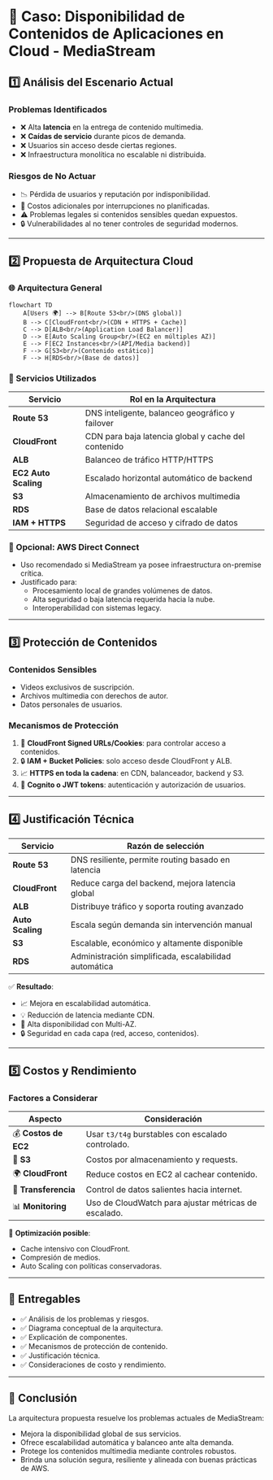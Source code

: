 # 🧠 Caso: Disponibilidad de Contenidos de Aplicaciones en Cloud - MediaStream

## 1️⃣ Análisis del Escenario Actual

### Problemas Identificados
- ❌ Alta **latencia** en la entrega de contenido multimedia.
- ❌ **Caídas de servicio** durante picos de demanda.
- ❌ Usuarios sin acceso desde ciertas regiones.
- ❌ Infraestructura monolítica no escalable ni distribuida.

### Riesgos de No Actuar
- 📉 Pérdida de usuarios y reputación por indisponibilidad.
- 💸 Costos adicionales por interrupciones no planificadas.
- ⚠️ Problemas legales si contenidos sensibles quedan expuestos.
- 🔒 Vulnerabilidades al no tener controles de seguridad modernos.

---

## 2️⃣ Propuesta de Arquitectura Cloud

### 🌐 Arquitectura General

```mermaid
flowchart TD
    A[Users 🌍] --> B[Route 53<br/>(DNS global)]
    B --> C[CloudFront<br/>(CDN + HTTPS + Cache)]
    C --> D[ALB<br/>(Application Load Balancer)]
    D --> E[Auto Scaling Group<br/>(EC2 en múltiples AZ)]
    E --> F[EC2 Instances<br/>(API/Media backend)]
    F --> G[S3<br/>(Contenido estático)]
    F --> H[RDS<br/>(Base de datos)]
```

### 🧱 Servicios Utilizados

| Servicio         | Rol en la Arquitectura                               |
|------------------|------------------------------------------------------|
| **Route 53**     | DNS inteligente, balanceo geográfico y failover     |
| **CloudFront**   | CDN para baja latencia global y cache del contenido |
| **ALB**          | Balanceo de tráfico HTTP/HTTPS                      |
| **EC2 Auto Scaling** | Escalado horizontal automático de backend        |
| **S3**           | Almacenamiento de archivos multimedia               |
| **RDS**          | Base de datos relacional escalable                  |
| **IAM + HTTPS**  | Seguridad de acceso y cifrado de datos              |

### 🧷 Opcional: AWS Direct Connect
- Uso recomendado si MediaStream ya posee infraestructura on-premise crítica.
- Justificado para:
  - Procesamiento local de grandes volúmenes de datos.
  - Alta seguridad o baja latencia requerida hacia la nube.
  - Interoperabilidad con sistemas legacy.

---

## 3️⃣ Protección de Contenidos

### Contenidos Sensibles
- Videos exclusivos de suscripción.
- Archivos multimedia con derechos de autor.
- Datos personales de usuarios.

### Mecanismos de Protección
1. 🔐 **CloudFront Signed URLs/Cookies**: para controlar acceso a contenidos.
2. 🔒 **IAM + Bucket Policies**: solo acceso desde CloudFront y ALB.
3. 📈 **HTTPS en toda la cadena**: en CDN, balanceador, backend y S3.
4. 👤 **Cognito o JWT tokens**: autenticación y autorización de usuarios.

---

## 4️⃣ Justificación Técnica

| Servicio         | Razón de selección                                       |
|------------------|----------------------------------------------------------|
| **Route 53**     | DNS resiliente, permite routing basado en latencia      |
| **CloudFront**   | Reduce carga del backend, mejora latencia global        |
| **ALB**          | Distribuye tráfico y soporta routing avanzado            |
| **Auto Scaling** | Escala según demanda sin intervención manual            |
| **S3**           | Escalable, económico y altamente disponible             |
| **RDS**          | Administración simplificada, escalabilidad automática   |

✅ **Resultado**:
- 📈 Mejora en escalabilidad automática.
- 💡 Reducción de latencia mediante CDN.
- 💪 Alta disponibilidad con Multi-AZ.
- 🔒 Seguridad en cada capa (red, acceso, contenidos).

---

## 5️⃣ Costos y Rendimiento

### Factores a Considerar
| Aspecto               | Consideración                                           |
|------------------------|--------------------------------------------------------|
| 💰 **Costos de EC2**   | Usar `t3/t4g` burstables con escalado controlado.      |
| 💾 **S3**              | Costos por almacenamiento y requests.                 |
| 🌍 **CloudFront**      | Reduce costos en EC2 al cachear contenido.            |
| 📶 **Transferencia**   | Control de datos salientes hacia internet.            |
| 📊 **Monitoring**      | Uso de CloudWatch para ajustar métricas de escalado.  |

🔁 **Optimización posible**:
- Cache intensivo con CloudFront.
- Compresión de medios.
- Auto Scaling con políticas conservadoras.

---

## 📝 Entregables

- ✅ Análisis de los problemas y riesgos.
- ✅ Diagrama conceptual de la arquitectura.
- ✅ Explicación de componentes.
- ✅ Mecanismos de protección de contenido.
- ✅ Justificación técnica.
- ✅ Consideraciones de costo y rendimiento.

---

## 🧩 Conclusión

La arquitectura propuesta resuelve los problemas actuales de MediaStream:
- Mejora la disponibilidad global de sus servicios.
- Ofrece escalabilidad automática y balanceo ante alta demanda.
- Protege los contenidos multimedia mediante controles robustos.
- Brinda una solución segura, resiliente y alineada con buenas prácticas de AWS.
